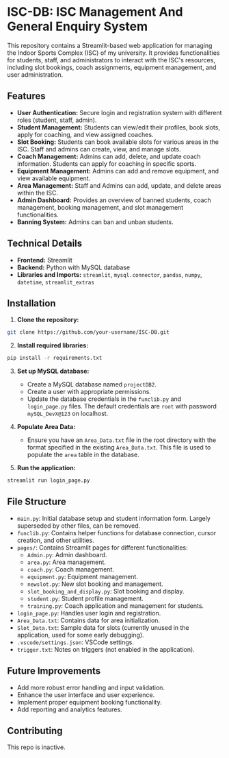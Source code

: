 # ISC-DB: ISC Management And General Enquiry System

This repository contains a Streamlit-based web application for managing the Indoor Sports Complex (ISC) of my university.  It provides functionalities for students, staff, and administrators to interact with the ISC's resources, including slot bookings, coach assignments, equipment management, and user administration.

## Features

* **User Authentication:** Secure login and registration system with different roles (student, staff, admin).
* **Student Management:** Students can view/edit their profiles, book slots, apply for coaching, and view assigned coaches.
* **Slot Booking:** Students can book available slots for various areas in the ISC. Staff and admins can create, view, and manage slots.
* **Coach Management:** Admins can add, delete, and update coach information. Students can apply for coaching in specific sports.
* **Equipment Management:** Admins can add and remove equipment, and view available equipment.
* **Area Management:** Staff and Admins can add, update, and delete areas within the ISC.
* **Admin Dashboard:** Provides an overview of banned students, coach management, booking management, and slot management functionalities.
* **Banning System:** Admins can ban and unban students.

## Technical Details

* **Frontend:** Streamlit
* **Backend:** Python with MySQL database
* **Libraries and Imports:** `streamlit`, `mysql.connector`, `pandas`, `numpy`, `datetime`, `streamlit_extras`

## Installation

1. **Clone the repository:**

```bash
git clone https://github.com/your-username/ISC-DB.git
```

2. **Install required libraries:**

```bash
pip install -r requirements.txt
```

3. **Set up MySQL database:**
    * Create a MySQL database named `projectDB2`.
    * Create a user with appropriate permissions.
    * Update the database credentials in the `funclib.py` and `login_page.py` files. The default credentials are `root` with password `mySQL_DevX@123` on localhost.

4. **Populate Area Data:** 
    * Ensure you have an `Area_Data.txt` file in the root directory with the format specified in the existing `Area_Data.txt`.  This file is used to populate the `area` table in the database.

5. **Run the application:**

```bash
streamlit run login_page.py
```

## File Structure

* `main.py`: Initial database setup and student information form.  Largely superseded by other files, can be removed.
* `funclib.py`: Contains helper functions for database connection, cursor creation, and other utilities.
* `pages/`: Contains Streamlit pages for different functionalities:
    * `Admin.py`: Admin dashboard.
    * `area.py`: Area management.
    * `coach.py`: Coach management.
    * `equipment.py`: Equipment management.
    * `newslot.py`: New slot booking and management.
    * `slot_booking_and_display.py`: Slot booking and display.
    * `student.py`: Student profile management.
    * `training.py`: Coach application and management for students.
* `login_page.py`: Handles user login and registration.
* `Area_Data.txt`: Contains data for area initialization.
* `Slot_Data.txt`:  Sample data for slots (currently unused in the application, used for some early debugging).
* `.vscode/settings.json`: VSCode settings.
* `trigger.txt`: Notes on triggers (not enabled in the application).

## Future Improvements

* Add more robust error handling and input validation.
* Enhance the user interface and user experience.
* Implement proper equipment booking functionality.
* Add reporting and analytics features.


## Contributing
This repo is inactive.
